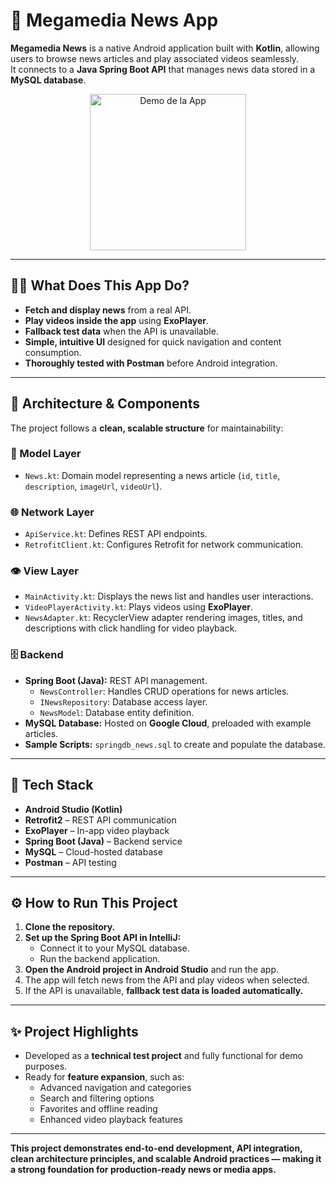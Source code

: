 # 📰 Megamedia News App

**Megamedia News** is a native Android application built with **Kotlin**, allowing users to browse news articles and play associated videos seamlessly.  
It connects to a **Java Spring Boot API** that manages news data stored in a **MySQL database**.

<p align="center">
  <img src="assets/demo.gif" alt="Demo de la App" width="250"/>
</p>

---

## 👩‍🏫 What Does This App Do?

- **Fetch and display news** from a real API.  
- **Play videos inside the app** using **ExoPlayer**.  
- **Fallback test data** when the API is unavailable.  
- **Simple, intuitive UI** designed for quick navigation and content consumption.  
- **Thoroughly tested with Postman** before Android integration.  

---

## 🧠 Architecture & Components

The project follows a **clean, scalable structure** for maintainability:

### 🧱 Model Layer
- `News.kt`: Domain model representing a news article (`id`, `title`, `description`, `imageUrl`, `videoUrl`).  

### 🌐 Network Layer
- `ApiService.kt`: Defines REST API endpoints.  
- `RetrofitClient.kt`: Configures Retrofit for network communication.  

### 👁️ View Layer
- `MainActivity.kt`: Displays the news list and handles user interactions.  
- `VideoPlayerActivity.kt`: Plays videos using **ExoPlayer**.  
- `NewsAdapter.kt`: RecyclerView adapter rendering images, titles, and descriptions with click handling for video playback.  

### 🗄️ Backend
- **Spring Boot (Java):** REST API management.  
  - `NewsController`: Handles CRUD operations for news articles.  
  - `INewsRepository`: Database access layer.  
  - `NewsModel`: Database entity definition.  
- **MySQL Database:** Hosted on **Google Cloud**, preloaded with example articles.  
- **Sample Scripts:** `springdb_news.sql` to create and populate the database.  

---

## 🧰 Tech Stack

- **Android Studio (Kotlin)**  
- **Retrofit2** – REST API communication  
- **ExoPlayer** – In-app video playback  
- **Spring Boot (Java)** – Backend service  
- **MySQL** – Cloud-hosted database  
- **Postman** – API testing  

---

## ⚙️ How to Run This Project

1. **Clone the repository.**  
2. **Set up the Spring Boot API in IntelliJ:**  
   - Connect it to your MySQL database.  
   - Run the backend application.  
3. **Open the Android project in Android Studio** and run the app.  
4. The app will fetch news from the API and play videos when selected.  
5. If the API is unavailable, **fallback test data is loaded automatically.**  

---

## ✨ Project Highlights

- Developed as a **technical test project** and fully functional for demo purposes.  
- Ready for **feature expansion**, such as:  
  - Advanced navigation and categories  
  - Search and filtering options  
  - Favorites and offline reading  
  - Enhanced video playback features  

---

**This project demonstrates end-to-end development, API integration, clean architecture principles, and scalable Android practices — making it a strong foundation for production-ready news or media apps.**
